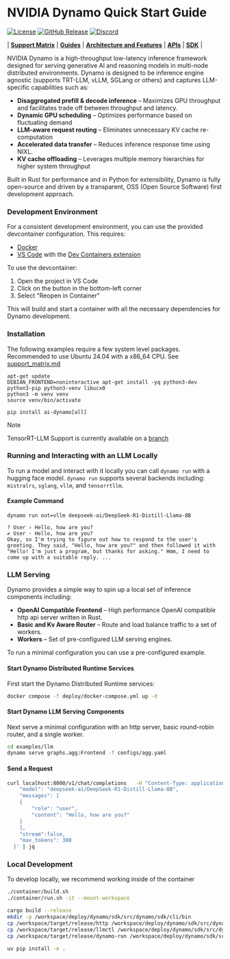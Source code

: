 <!--
SPDX-FileCopyrightText: Copyright (c) 2024-2025 NVIDIA CORPORATION & AFFILIATES. All rights reserved.
SPDX-License-Identifier: Apache-2.0

Licensed under the Apache License, Version 2.0 (the "License");
you may not use this file except in compliance with the License.
You may obtain a copy of the License at

http://www.apache.org/licenses/LICENSE-2.0

Unless required by applicable law or agreed to in writing, software
distributed under the License is distributed on an "AS IS" BASIS,
WITHOUT WARRANTIES OR CONDITIONS OF ANY KIND, either express or implied.
See the License for the specific language governing permissions and
limitations under the License.
-->

# NVIDIA Dynamo Quick Start Guide

[![License](https://img.shields.io/badge/License-Apache_2.0-blue.svg)](https://opensource.org/licenses/Apache-2.0)
[![GitHub Release](https://img.shields.io/github/v/release/ai-dynamo/dynamo)](https://github.com/ai-dynamo/dynamo/releases/latest)
[![Discord](https://dcbadge.limes.pink/api/server/D92uqZRjCZ?style=flat)](https://discord.gg/nvidia-dynamo)

| **[Support Matrix](support_matrix.md)** | **[Guides](guides/cli_overview.md)** | **[Architecture and Features](architecture/architecture.md)** | **[APIs](API/python_bindings.md)** | **[SDK](API/sdk.md)** |

NVIDIA Dynamo is a high-throughput low-latency inference framework designed for serving generative AI and reasoning models in multi-node distributed environments. Dynamo is designed to be inference engine agnostic (supports TRT-LLM, vLLM, SGLang or others) and captures LLM-specific capabilities such as:

- **Disaggregated prefill & decode inference** – Maximizes GPU throughput and facilitates trade off between throughput and latency.
- **Dynamic GPU scheduling** – Optimizes performance based on fluctuating demand
- **LLM-aware request routing** – Eliminates unnecessary KV cache re-computation
- **Accelerated data transfer** – Reduces inference response time using NIXL.
- **KV cache offloading** – Leverages multiple memory hierarchies for higher system throughput

Built in Rust for performance and in Python for extensibility, Dynamo is fully open-source and driven by a transparent, OSS (Open Source Software) first development approach.

### Development Environment

For a consistent development environment, you can use the provided devcontainer configuration. This requires:
- [Docker](https://www.docker.com/products/docker-desktop)
- [VS Code](https://code.visualstudio.com/) with the [Dev Containers extension](https://marketplace.visualstudio.com/items?itemName=ms-vscode-remote.remote-containers)

To use the devcontainer:
1. Open the project in VS Code
2. Click on the button in the bottom-left corner
3. Select "Reopen in Container"

This will build and start a container with all the necessary dependencies for Dynamo development.


### Installation

The following examples require a few system level packages.
Recommended to use Ubuntu 24.04 with a x86_64 CPU. See [support_matrix.md](support_matrix.md)

```
apt-get update
DEBIAN_FRONTEND=noninteractive apt-get install -yq python3-dev python3-pip python3-venv libucx0
python3 -m venv venv
source venv/bin/activate

pip install ai-dynamo[all]
```

> [!NOTE]
> TensorRT-LLM Support is currently available on a [branch](https://github.com/ai-dynamo/dynamo/tree/dynamo/trtllm_llmapi_v1/examples/trtllm#building-the-environment)

### Running and Interacting with an LLM Locally

To run a model and interact with it locally you can call `dynamo
run` with a hugging face model. `dynamo run` supports several backends
including: `mistralrs`, `sglang`, `vllm`, and `tensorrtllm`.

#### Example Command

```
dynamo run out=vllm deepseek-ai/DeepSeek-R1-Distill-Llama-8B
```

```
? User › Hello, how are you?
✔ User · Hello, how are you?
Okay, so I'm trying to figure out how to respond to the user's greeting. They said, "Hello, how are you?" and then followed it with "Hello! I'm just a program, but thanks for asking." Hmm, I need to come up with a suitable reply. ...
```

### LLM Serving

Dynamo provides a simple way to spin up a local set of inference
components including:

- **OpenAI Compatible Frontend** – High performance OpenAI compatible http api server written in Rust.
- **Basic and Kv Aware Router** – Route and load balance traffic to a set of workers.
- **Workers** – Set of pre-configured LLM serving engines.

To run a minimal configuration you can use a pre-configured
example.

#### Start Dynamo Distributed Runtime Services

First start the Dynamo Distributed Runtime services:

```bash
docker compose -f deploy/docker-compose.yml up -d
```

#### Start Dynamo LLM Serving Components

Next serve a minimal configuration with an http server, basic
round-robin router, and a single worker.

```bash
cd examples/llm
dynamo serve graphs.agg:Frontend -f configs/agg.yaml
```

#### Send a Request

```bash
curl localhost:8000/v1/chat/completions   -H "Content-Type: application/json"   -d '{
    "model": "deepseek-ai/DeepSeek-R1-Distill-Llama-8B",
    "messages": [
    {
        "role": "user",
        "content": "Hello, how are you?"
    }
    ],
    "stream":false,
    "max_tokens": 300
  }' | jq
```

### Local Development

To develop locally, we recommend working inside of the container

```bash
./container/build.sh
./container/run.sh -it --mount-workspace

cargo build --release
mkdir -p /workspace/deploy/dynamo/sdk/src/dynamo/sdk/cli/bin
cp /workspace/target/release/http /workspace/deploy/dynamo/sdk/src/dynamo/sdk/cli/bin
cp /workspace/target/release/llmctl /workspace/deploy/dynamo/sdk/src/dynamo/sdk/cli/bin
cp /workspace/target/release/dynamo-run /workspace/deploy/dynamo/sdk/src/dynamo/sdk/cli/bin

uv pip install -e .
```
